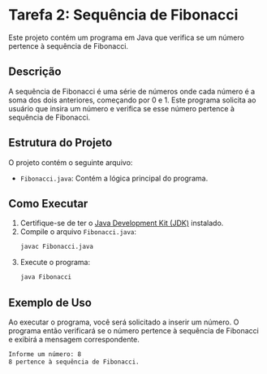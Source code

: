 # Tarefa 2: Sequência de Fibonacci

Este projeto contém um programa em Java que verifica se um número pertence à sequência de Fibonacci.

## Descrição

A sequência de Fibonacci é uma série de números onde cada número é a soma dos dois anteriores, começando por 0 e 1. Este programa solicita ao usuário que insira um número e verifica se esse número pertence à sequência de Fibonacci.

## Estrutura do Projeto

O projeto contém o seguinte arquivo:

- `Fibonacci.java`: Contém a lógica principal do programa.

## Como Executar

1. Certifique-se de ter o [Java Development Kit (JDK)](https://www.oracle.com/java/technologies/javase-jdk11-downloads.html) instalado.
2. Compile o arquivo `Fibonacci.java`:
      ```sh
      javac Fibonacci.java
      ```
3. Execute o programa:
      ```sh
      java Fibonacci
      ```

## Exemplo de Uso

Ao executar o programa, você será solicitado a inserir um número. O programa então verificará se o número pertence à sequência de Fibonacci e exibirá a mensagem correspondente.

```sh
Informe um número: 8
8 pertence à sequência de Fibonacci.
```
